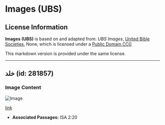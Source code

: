 # Images (UBS)

## License Information

**Images (UBS)** is based on and adapted from: _UBS Images_, [United Bible Societies](https://unitedbiblesocieties.org/), None, which is licensed under a [Public Domain CC0](https://creativecommons.org/public-domain/cc0/).

This markdown version is provided under the same license.



--------------------------------

## خلد (id: 281857)

### Image Content

![Image](https://cdn.aquifer.bible/aquifer-content/resources/Media/WEB-0637_molerat.jpg)

[link](https://cdn.aquifer.bible/aquifer-content/resources/Media/WEB-0637_molerat.jpg)

* **Associated Passages:** ISA 2:20

